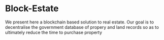 # Block-Estate

We present here a blockchain based solution to real estate. Our goal is to decentralise the government database of propery and land records so as to ultimately reduce the time to purchase property
